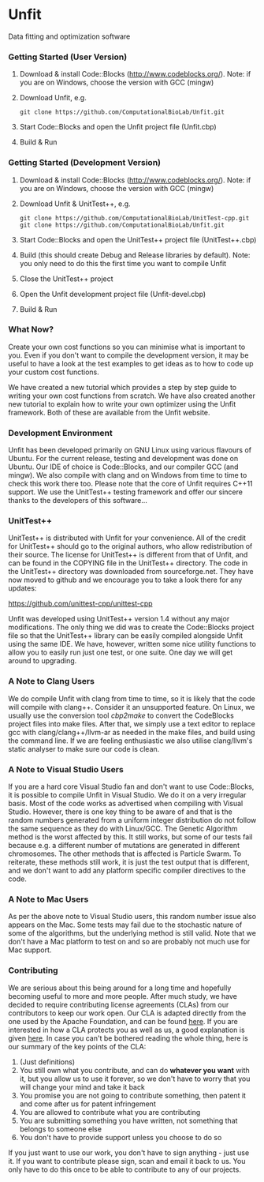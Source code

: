 # Unfit
Data fitting and optimization software

### Getting Started (User Version)

1. Download & install Code::Blocks (http://www.codeblocks.org/).
   Note: if you are on Windows, choose the version with GCC (mingw)
2. Download Unfit, e.g.
   
   ```
   git clone https://github.com/ComputationalBioLab/Unfit.git
   ```

3. Start Code::Blocks and open the Unfit project file (Unfit.cbp)
4. Build & Run

### Getting Started (Development Version)

1. Download & install Code::Blocks (http://www.codeblocks.org/).
   Note: if you are on Windows, choose the version with GCC (mingw)
2. Download Unfit & UnitTest++, e.g.

   ```
   git clone https://github.com/ComputationalBioLab/UnitTest-cpp.git
   git clone https://github.com/ComputationalBioLab/Unfit.git
   ```

3. Start Code::Blocks and open the UnitTest++ project file (UnitTest++.cbp)
4. Build (this should create Debug and Release libraries by default).
   Note: you only need to do this the first time you want to compile Unfit
5. Close the UnitTest++ project
6. Open the Unfit development project file (Unfit-devel.cbp)
7. Build & Run

### What Now?

Create your own cost functions so you can minimise what is important to you. Even if you don't want to compile the development version, it may be useful to have a look at the test examples to get ideas as to how to code up your custom cost functions. 

We have created a new tutorial which provides a step by step guide to writing your own cost functions from scratch. We have also created another new tutorial to explain how to write your own optimizer using the Unfit framework. Both of these are available from the Unfit website.

### Development Environment

Unfit has been developed primarily on GNU Linux using various flavours of Ubuntu. For the current release, testing and development was done on Ubuntu. Our IDE of choice is Code::Blocks, and our compiler GCC (and mingw). We also compile with clang and on Windows from time to time to check this work there too. Please note that the core of Unfit requires C++11 support. We use the UnitTest++ testing framework and offer our sincere thanks to the developers of this software...

### UnitTest++

UnitTest++ is distributed with Unfit for your convenience. All of the credit for UnitTest++ should go to the original authors, who allow redistribution of their source. The license for UnitTest++ is different from that of Unfit, and can be found in the COPYING file in the UnitTest++ directory. The code in the UnitTest++ directory was downloaded from sourceforge.net. They have now moved to github and we encourage you to take a look there for any updates:

https://github.com/unittest-cpp/unittest-cpp

Unfit was developed using UnitTest++ version 1.4 without any major modifications. The only thing we did was to create the Code::Blocks project file so that the UnitTest++ library can be easily compiled alongside Unfit using the same IDE. We have, however, written some nice utility functions to allow you to easily run just one test, or one suite. One day we will get around to upgrading. 

### A Note to Clang Users

We do compile Unfit with clang from time to time, so it is likely that the code will compile with clang++. Consider it an unsupported feature. On Linux, we usually use the conversion tool *cbp2make* to convert the CodeBlocks project files into make files. After that, we simply use a text editor to replace gcc with clang/clang++/llvm-ar as needed in the make files, and build using the command line. If we are feeling enthusiastic we also utilise clang/llvm's static analyser to make sure our code is clean.

### A Note to Visual Studio Users

If you are a hard core Visual Studio fan and don't want to use Code::Blocks, it is possible to compile Unfit in Visual Studio. We do it on a very irregular basis. Most of the code works as advertised when compiling with Visual Studio. However, there is one key thing to be aware of and that is the random numbers generated from a uniform integer distribution do not follow the same sequence as they do with Linux/GCC. The Genetic Algorithm method is the worst affected by this. It still works, but some of our tests fail because e.g. a different number of mutations are generated in different chromosomes. The other methods that is affected is Particle Swarm. To reiterate, these methods still work, it is just the test output that is different, and we don't want to add any platform specific compiler directives to the code.

### A Note to Mac Users

As per the above note to Visual Studio users, this random number issue also appears on the Mac. Some tests may fail due to the stochastic nature of some of the algorithms, but the underlying method is still valid. Note that we don't have a Mac platform to test on and so are probably not much use for Mac support.

### Contributing

We are serious about this being around for a long time and hopefully becoming useful to more and more people. After much study, we have decided to require contributing license agreements (CLAs) from our contributors to keep our work open. Our CLA is adapted directly from the one used by the Apache Foundation, and can be found [here](https://computationalbiolab.github.io/assets/cla/IndividualContributorLicenseAgreement.pdf). If you are interested in how a CLA protects you as well as us, a good explanation is given [here](https://julien.ponge.org/blog/in-defense-of-contributor-license-agreements/). In case you can't be bothered reading the whole thing, here is our summary of the key points of the CLA:

1. (Just definitions)
2. You still own what you contribute, and can do **whatever you want** with it, but you allow us to use it forever, so we don't have to worry that you will change your mind and take it back
3. You promise you are not going to contribute something, then patent it and come after us for patent infringement
4. You are allowed to contribute what you are contributing
5. You are submitting something you have written, not something that belongs to someone else
6. You don't have to provide support unless you choose to do so

If you just want to use our work, you don't have to sign anything - just use it. If you want to contribute please sign, scan and email it back to us. You only have to do this once to be able to contribute to any of our projects.


